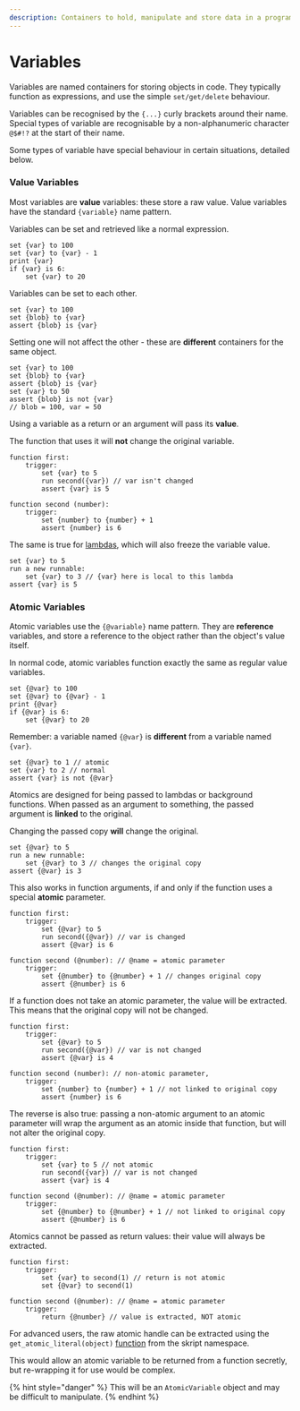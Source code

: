 ```yaml
---
description: Containers to hold, manipulate and store data in a program.
---
```


# Variables

Variables are named containers for storing objects in code. They typically function as expressions, and use the simple `set/get/delete` behaviour.

Variables can be recognised by the `{...}` curly brackets around their name. Special types of variable are recognisable by a non-alphanumeric character `@$#!?` at the start of their name.

Some types of variable have special behaviour in certain situations, detailed below.

### Value Variables

Most variables are **value** variables: these store a raw value. Value variables have the standard `{variable}` name pattern.

Variables can be set and retrieved like a normal expression.

```clike
set {var} to 100
set {var} to {var} - 1
print {var}
if {var} is 6:
    set {var} to 20
```

Variables can be set to each other.

```clike
set {var} to 100
set {blob} to {var}
assert {blob} is {var}
```

Setting one will not affect the other - these are **different** containers for the same object.

```clike
set {var} to 100
set {blob} to {var}
assert {blob} is {var}
set {var} to 50
assert {blob} is not {var}
// blob = 100, var = 50
```

Using a variable as a return or an argument will pass its **value**.

The function that uses it will **not** change the original variable.

```clike
function first:
    trigger:
        set {var} to 5
        run second({var}) // var isn't changed
        assert {var} is 5

function second (number):
    trigger:
        set {number} to {number} + 1
        assert {number} is 6
```

The same is true for [lambdas](../sections/lambda.md), which will also freeze the variable value.

```clike
set {var} to 5
run a new runnable:
    set {var} to 3 // {var} here is local to this lambda
assert {var} is 5
```

### Atomic Variables

Atomic variables use the `{@variable}` name pattern. They are **reference** variables, and store a reference to the object rather than the object's value itself.

In normal code, atomic variables function exactly the same as regular value variables.

```clike
set {@var} to 100
set {@var} to {@var} - 1
print {@var}
if {@var} is 6:
    set {@var} to 20
```

Remember: a variable named `{@var}` is **different** from a variable named `{var}`.

```clike
set {@var} to 1 // atomic
set {var} to 2 // normal
assert {var} is not {@var}
```

Atomics are designed for being passed to lambdas or background functions. When passed as an argument to something, the passed argument is **linked** to the original.

Changing the passed copy **will** change the original.

```clike
set {@var} to 5
run a new runnable:
    set {@var} to 3 // changes the original copy
assert {@var} is 3
```

This also works in function arguments, if and only if the function uses a special **atomic** parameter.

```clike
function first:
    trigger:
        set {@var} to 5
        run second({@var}) // var is changed
        assert {@var} is 6

function second (@number): // @name = atomic parameter
    trigger:
        set {@number} to {@number} + 1 // changes original copy
        assert {@number} is 6
```

If a function does not take an atomic parameter, the value will be extracted. This means that the original copy will not be changed.

```clike
function first:
    trigger:
        set {@var} to 5
        run second({@var}) // var is not changed
        assert {@var} is 4

function second (number): // non-atomic parameter,
    trigger:
        set {number} to {number} + 1 // not linked to original copy
        assert {number} is 6
```

The reverse is also true: passing a non-atomic argument to an atomic parameter will wrap the argument as an atomic inside that function, but will not alter the original copy.

```clike
function first:
    trigger:
        set {var} to 5 // not atomic
        run second({var}) // var is not changed
        assert {var} is 4

function second (@number): // @name = atomic parameter
    trigger:
        set {@number} to {@number} + 1 // not linked to original copy
        assert {@number} is 6
```

Atomics cannot be passed as return values: their value will always be extracted.

```clike
function first:
    trigger:
        set {var} to second(1) // return is not atomic
        set {@var} to second(1)

function second (@number): // @name = atomic parameter
    trigger:
        return {@number} // value is extracted, NOT atomic
```

For advanced users, the raw atomic handle can be extracted using the `get_atomic_literal(object)` [function](../../namespaces/skript.md#generic) from the skript namespace.

This would allow an atomic variable to be returned from a function secretly, but re-wrapping it for use would be complex.

{% hint style="danger" %}
This will be an `AtomicVariable` object and may be difficult to manipulate.
{% endhint %}
